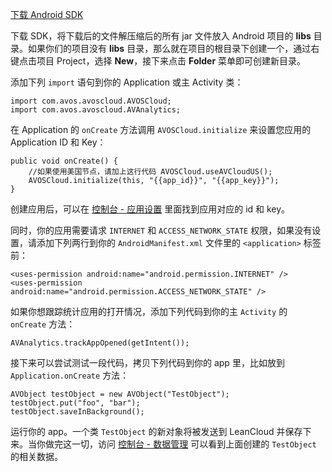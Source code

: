 <p><a id="link" class="btn btn-default" href="https://leancloud.cn/docs/sdk_down.html">下载 Android SDK</a></p>

下载 SDK，将下载后的文件解压缩后的所有 jar 文件放入 Android 项目的 **libs** 目录。如果你们的项目没有 <b>libs</b> 目录，那么就在项目的根目录下创建一个，通过右键点击项目 Project，选择 **New**，接下来点击 **Folder** 菜单即可创建新目录。

添加下列 `import` 语句到你的 Application 或主 Activity 类：

```
import com.avos.avoscloud.AVOSCloud;
import com.avos.avoscloud.AVAnalytics;
```

在 Application 的 `onCreate` 方法调用 `AVOSCloud.initialize` 来设置您应用的 Application ID 和 Key：

```
public void onCreate() {
    //如果使用美国节点，请加上这行代码 AVOSCloud.useAVCloudUS();
    AVOSCloud.initialize(this, "{{app_id}}", "{{app_key}}");
}
```

创建应用后，可以在 [控制台 - 应用设置](/app.html?appid={{app_id}}#/key) 里面找到应用对应的 id 和 key。

同时，你的应用需要请求 `INTERNET` 和 `ACCESS_NETWORK_STATE` 权限，如果没有设置，请添加下列两行到你的 `AndroidManifest.xml` 文件里的 `<application>` 标签前：

```
<uses-permission android:name="android.permission.INTERNET" />
<uses-permission android:name="android.permission.ACCESS_NETWORK_STATE" />
```

如果你想跟踪统计应用的打开情况，添加下列代码到你的主 `Activity` 的 `onCreate` 方法：

```
AVAnalytics.trackAppOpened(getIntent());
```

接下来可以尝试测试一段代码，拷贝下列代码到你的 app 里，比如放到 `Application.onCreate` 方法：

```
AVObject testObject = new AVObject("TestObject");
testObject.put("foo", "bar");
testObject.saveInBackground();
```

运行你的 app。一个类 `TestObject` 的新对象将被发送到 LeanCloud 并保存下来。当你做完这一切，访问 [控制台 - 数据管理](/data.html?appid={{app_id}}#/TestObject) 可以看到上面创建的 `TestObject` 的相关数据。
